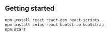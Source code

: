 ## Getting started

```bash
npm install react react-dom react-scripts
npm install axios react-bootstrap bootstrap
npm start
```
